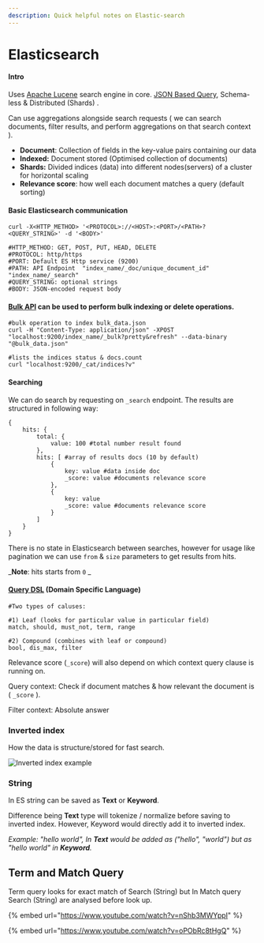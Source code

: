 ```yaml
---
description: Quick helpful notes on Elastic-search
---
```


# Elasticsearch

#### Intro

Uses [Apache Lucene](https://lucene.apache.org/) search engine in core. [JSON Based Query](https://www.elastic.co/guide/en/elasticsearch/reference/current/query-dsl.html), Schema-less & Distributed (Shards) .

Can use aggregations alongside search requests ( we can search documents, filter results, and perform aggregations on that search context ).

* **Document**: Collection of fields in the key-value pairs containing our data
* **Indexed:** Document stored (Optimised collection of documents)
* **Shards:** Divided indices (data) into different nodes(servers) of a cluster for horizontal scaling&#x20;
* **Relevance score**: how well each document matches a query (default sorting)

#### Basic **Elasticsearch** communication

```
curl -X<HTTP_METHOD> '<PROTOCOL>://<HOST>:<PORT>/<PATH>?<QUERY_STRING>' -d '<BODY>'

#HTTP_METHOD: GET, POST, PUT, HEAD, DELETE
#PROTOCOL: http/https
#PORT: Default ES Http service (9200)
#PATH: API Endpoint  "index_name/_doc/unique_document_id" "index_name/_search"
#QUERY_STRING: optional strings 
#BODY: JSON-encoded request body
```

#### [Bulk API](https://www.elastic.co/guide/en/elasticsearch/reference/7.6/docs-bulk.html) can be used to perform bulk indexing or delete operations.

```
#bulk operation to index bulk_data.json 
curl -H "Content-Type: application/json" -XPOST "localhost:9200/index_name/_bulk?pretty&refresh" --data-binary "@bulk_data.json"

#lists the indices status & docs.count 
curl "localhost:9200/_cat/indices?v"
```

#### Searching&#x20;

We can do search by requesting on `_search` endpoint. The results are structured in following way:

```
{
    hits: {
        total: {
            value: 100 #total number result found
        },
        hits: [ #array of results docs (10 by default)
            { 
                key: value #data inside doc
                _score: value #documents relevance score
            },
            {
                key: value
                _score: value #documents relevance score
            }
        ]
    }
}
```

There is no state in Elasticsearch between searches, however for usage like pagination we can use `from` & `size` parameters to get results from hits.&#x20;

_**Note**: hits starts from `0` _&#x20;

#### [Query DSL](https://www.elastic.co/guide/en/elasticsearch/reference/current/query-dsl.html) (Domain Specific Language)

```
#Two types of caluses:

#1) Leaf (looks for particular value in particular field)
match, should, must_not, term, range

#2) Compound (combines with leaf or compound)
bool, dis_max, filter
```

Relevance score (`_score`) will also depend on which context query clause is running on.

Query context: Check if document matches & how relevant the document is ( `_score` ).

Filter context: Absolute answer&#x20;

### Inverted index

How the data is structure/stored for fast search.

![Inverted index example](../../.gitbook/assets/screenshot-2020-07-01-at-7.03.19-pm.png)

### String

In ES string can be saved as **Text** or **Keyword**.&#x20;

Difference being **Text** type will tokenize / normalize before saving to inverted index. However, Keyword would directly add it to inverted index.

_Example: "hello world", In **Text** would be added as ("hello", "world") but as "hello world" in **Keyword**._

## Term and Match Query&#x20;

Term query looks for exact match of Search (String) but In Match query Search  (String) are analysed before look up.

{% embed url="https://www.youtube.com/watch?v=nShb3MWYppI" %}

{% embed url="https://www.youtube.com/watch?v=oPObRc8tHgQ" %}



&#x20;

